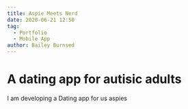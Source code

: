 ```yaml
---
title: Aspie Meets Nerd
date: 2020-06-21 12:50
tag:
  - Portfolio
  - Mobile App
author: Bailey Burnsed
---
```


# A dating app for autisic adults

I am developing a Dating app for us aspies
